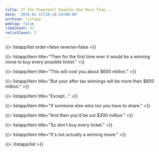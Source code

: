```yaml
---
title: If the Powerball Doubles One More Time...
date: '2016-01-11T18:14:14+00:00'
archive: listapp
weblog: false
likeCount: 31
relistCount: 2
---
```



{{< listapp/list order=false reverse=false >}}

   {{< listapp/item title="Then for the first time ever it would be a winning move to buy every possible ticket." >}}

   {{< listapp/item title="This will cost you about $600 million." >}}

   {{< listapp/item title="But your after tax winnings will be more than $600 million." >}}

   {{< listapp/item title="Except..." >}}

   {{< listapp/item title="If someone else wins too you have to share." >}}

   {{< listapp/item title="And then you'd be out $300 million." >}}

   {{< listapp/item title="So don't buy every ticket." >}}

   {{< listapp/item title="It's not actually a winning move." >}}

{{< /listapp/list >}}
